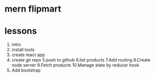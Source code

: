 # mern flipmart

# lessons

1. intro
2. install tools
3. create react app
4. create git repo
5.push to github
6.list products
7.Add routing
8.Create node server
9.Fetch products
10.Manage state by reducer hook
11. Add bootstrap
